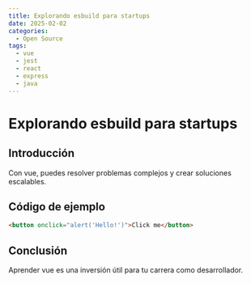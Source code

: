 ```yaml
---
title: Explorando esbuild para startups
date: 2025-02-02
categories:
  - Open Source
tags:
  - vue
  - jest
  - react
  - express
  - java
---
```


# Explorando esbuild para startups

## Introducción

Con vue, puedes resolver problemas complejos y crear soluciones escalables.

## Código de ejemplo

```html
<button onclick="alert('Hello!')">Click me</button>
```

## Conclusión

Aprender vue es una inversión útil para tu carrera como desarrollador.